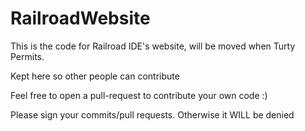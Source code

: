 # RailroadWebsite
This is the code for Railroad IDE's website, will be moved when Turty Permits.

Kept here so other people can contribute

Feel free to open a pull-request to contribute your own code :)

Please sign your commits/pull requests. Otherwise it WILL be denied
